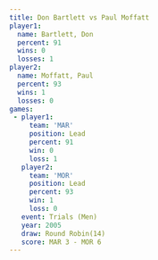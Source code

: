 ```yaml
---
title: Don Bartlett vs Paul Moffatt
player1:             
  name: Bartlett, Don
  percent: 91        
  wins: 0            
  losses: 1          
player2:             
  name: Moffatt, Paul
  percent: 93        
  wins: 1            
  losses: 0          
games:
 - player1:        
     team: 'MAR'   
     position: Lead
     percent: 91   
     win: 0        
     loss: 1       
   player2:        
     team: 'MOR'   
     position: Lead
     percent: 93   
     win: 1        
     loss: 0       
   event: Trials (Men)  
   year: 2005           
   draw: Round Robin(14)
   score: MAR 3 - MOR 6 
---
```

